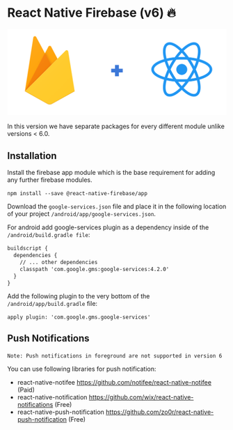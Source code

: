 # React Native Firebase (v6) 🔥

<img src="./src/assets/images/firebase.png" />

In this version we have separate packages for every different module unlike versions < 6.0.

## Installation

Install the firebase app module which is the base requirement for adding any further firebase modules.
```
npm install --save @react-native-firebase/app
```

Download the `google-services.json` file and place it in the following location of your project `/android/app/google-services.json`.

For android add google-services plugin as a dependency inside of the `/android/build.gradle file`:
```
buildscript {
  dependencies {
    // ... other dependencies
    classpath 'com.google.gms:google-services:4.2.0'
  }
}
```

Add the following plugin to the very bottom of the `/android/app/build.gradle` file:
```
apply plugin: 'com.google.gms.google-services'
```

## Push Notifications

```Note: Push notifications in foreground are not supported in version 6```

You can use following libraries for push notification:
* react-native-notifee https://github.com/notifee/react-native-notifee (Paid)
* react-native-notification https://github.com/wix/react-native-notifications (Free)
* react-native-push-notification https://github.com/zo0r/react-native-push-notification (Free)